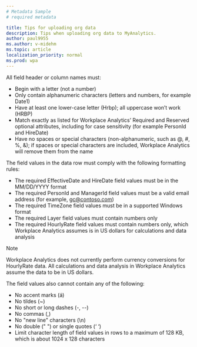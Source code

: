 ```yaml
---
# Metadata Sample
# required metadata

title: Tips for uploading org data
description: Tips when uploading org data to MyAnalytics. 
author: paul9955
ms.author: v-midehm
ms.topic: article
localization_priority: normal
ms.prod: wpa
---
```


All field header or column names must:

* Begin with a letter (not a number)
* Only contain alphanumeric characters (letters and numbers, for example Date1)
* Have at least one lower-case letter (Hrbp); all uppercase won’t work (HRBP)
* Match exactly as listed for Workplace Analytics’ Required and Reserved optional attributes, including for case sensitivity (for example PersonId and HireDate)
* Have no spaces or special characters (non-alphanumeric, such as @, #, %, &); if spaces or special characters are included, Workplace Analytics will remove them from the name

The field values in the data row must comply with the following formatting rules:

* The required EffectiveDate and HireDate field values must be in the MM/DD/YYYY format
* The required PersonId and ManagerId field values must be a valid email address (for example, gc@contoso.com)
* The required TimeZone field values must be in a supported Windows format
* The required Layer field values must contain numbers only
* The required HourlyRate field values must contain numbers only, which Workplace Analytics assumes is in US dollars for calculations and data analysis

>[!Note]
> Workplace Analytics does not currently perform currency conversions for HourlyRate data. All calculations and data analysis in Workplace Analytics assume the data to be in US dollars.

The field values also cannot contain any of the following:

* No accent marks (á)
* No tildes (~)
* No short or long dashes (-, --)
* No commas (,)
* No "new line" characters (\n)
* No double (" ") or single quotes (‘ ‘)
* Limit character length of field values in rows to a maximum of 128 KB, which is about 1024 x 128 characters
